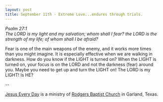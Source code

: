 ```yaml
---
layout: post
title: September 11th - Extreme Love...endures through trials.
---
```


_Psalm 27:1  
The LORD is my light and my salvation; whom shall I fear? the LORD
is the strength of my life; of whom shall I be afraid?_

Fear is one of the main weapons of the enemy, and it works more
times than you might imagine. It is especially effective when we are
walking in darkness. How do you know if the LIGHT is turned on? When
the LIGHT is turned on, your focus is on the LORD and not the
darkness (fear) around you. Maybe you need to get up and turn the
LIGHT on! The LORD is my LIGHT! Is HE?

 --

<a href=http://jesuseveryday.net>Jesus Every Day</a> is a ministry of <a href=http://rodgersbaptist.net>Rodgers Baptist Church</a> in Garland, Texas.
